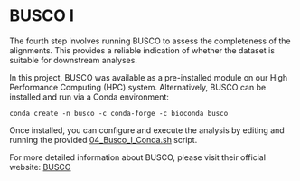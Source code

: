 # BUSCO I

The fourth step involves running BUSCO to assess the completeness of the alignments. This provides a reliable indication of whether the dataset is suitable for downstream analyses.

In this project, BUSCO was available as a pre-installed module on our High Performance Computing (HPC) system. Alternatively, BUSCO can be installed and run via a Conda environment:

```
conda create -n busco -c conda-forge -c bioconda busco
```
Once installed, you can configure and execute the analysis by editing and running the provided [04_Busco_I_Conda.sh](https://github.com/mjbieren/Coleochaetophyceae_Phylogenomics/blob/main/Scripts/04_BUSCO_I/04_Busco_I_Conda.sh) script.

For more detailed information about BUSCO, please visit their official website: [BUSCO](https://busco.ezlab.org/)
